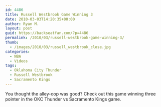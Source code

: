 ```yaml
---
id: 4486
title: Russell Westbrook Game Winning 3
date: 2010-03-03T14:20:35+00:00
author: Ryan M.
layout: post
guid: https://backseatfan.com/?p=4486
permalink: /2010/03/russell-westbrook-game-winning-3/
thumb:
  - /images/2010/03/russell_westbrook_close.jpg
categories:
  - NBA
  - Videos
tags:
  - Oklahoma City Thunder
  - Russell Westbrook
  - Sacramento Kings
---
```


<div class="entry">
  <p>
  </p>

  <p>
    You thought the alley-oop was good? Check out this game winning three pointer in the OKC Thunder vs Sacramento Kings game.
  </p>
</div>
